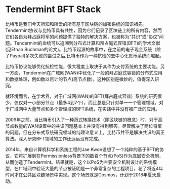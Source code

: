 #     

#                 **Tendermint BFT Stack**

比特币是我们今天所知和所爱的所有基于区块链的加密系统的知识祖先。Tendermint协议与比特币具有共性，因为它们记录了区块链上的所有内容，然而它们各自为拜占庭将军的问题提供了独特的解决方案，也被称为“共识”或“协议”问题。Tendermint的血统可以追溯到分布式计算和拜占庭式容错(BFT)的学术文献(见Ethan Buchman的论文)。比特币起源的故事中，在之前的电子现金系统（除了Paypal)多次失败的尝试之后,比特币作为一种抗检的去中心化货币系统而崛起。

比特币协议能够优化抗检性能，很大程度上取决于其作为支付系统的主要功能。另一方面，Tendermint在广域网(WAN)中优化了一般的拜占庭式容错的分布式应用和数据处理，例如数以百计的节点(高节点数)。这种区别是微妙的，值得深入研究。

就环境而言，在学术界，对于广域网(WAN)的BFT(拜占庭式容错）系统的研究很少，仅仅对一小部分节点（最多4到7个），而且总是只针对单一一个管理领域。对于广域网中大量节点和多个管理域的BFT系统，在实践中并没有被广泛的应用。

2009年之前，当比特币引入了一种范式转换技术（即区块链的概念）时，对于高节点数量的WAN设置中的共识问题基本上并没有得到解答。尽管解决了两位将军的问题，但在分布式系统研究领域的纯理论意义上，比特币并不是解决共识的真正算法。深入研究BFT领域的工作还远远没有完成。

2014年，来自计算机科学和系统工程的Jae Kwon设想了一个纯粹的基于BFT的协议，它将扩展到在Permissionless背景下的数百个节点(PoS)作为底层安全机制，从而创造了Tendermint。结果就是，这个以PoS为主要安全机制设计的系统模型，在广域网中验证大量的节点被证明是一个非常复杂的工程项目，花了将近4年时间才在公共区块链场景中实现。这个场景就是Cosmos，计划于2018年夏天启动。
